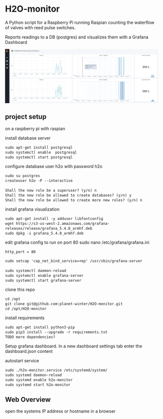 # H2O-monitor

A Python script for a Raspberry Pi running Raspian counting the waterflow 
of valves with reed pulse switches.

Reports readings to a DB (postgres) and visualizes them with a Grafana Dashboard



![alt text](https://github.com/planet-winter/H2O-monitor/raw/master/grafana.png "Grafan Sources monitor")


## project setup

on a raspberry pi with raspian


install database server
```
sudo apt-get install postgresql
sudo systemctl enable  postgresql
sudo systemctl start postgresql
```

configure database user h2o with password h2o
```
sudo su postgres
createuser h2o -P --interactive

Shall the new role be a superuser? (y/n) n
Shall the new role be allowed to create databases? (y/n) y
Shall the new role be allowed to create more new roles? (y/n) n
```

install grafana visualization
```
sudo apt-get install -y adduser libfontconfig
wget https://s3-us-west-2.amazonaws.com/grafana-releases/release/grafana_5.4.0_armhf.deb
sudo dpkg -i grafana_5.4.0_armhf.deb
```

edit grafana config to run on port 80
sudo nano /etc/grafana/grafana.ini
```
http_port = 80
```

```
sudo setcap 'cap_net_bind_service=+ep' /usr/sbin/grafana-server

sudo systemctl daemon-reload
sudo systemctl enable grafana-server
sudo systemctl start grafana-server
```

clone this repo 
```
cd /opt
git clone git@github.com:planet-winter/H2O-monitor.git
cd /opt/H2O-monitor
```

install requirements
```
sudo apt-get install python3-pip
sudo pip3 install --upgrade -r requirements.txt
TODO more dependencies?
```

Setup grafana dashboard.
In a new dashboard settings tab enter the dashboard.json content


autostart service 
```
sudo ./h2o-monitor.service /etc/systemd/system/
sudo systemd daemon-reload
sudo systemd enable h2o-monitor
sudo systemd start h2o-monitor
```



## Web Overview

open the systems IP address or hostname in a browser
